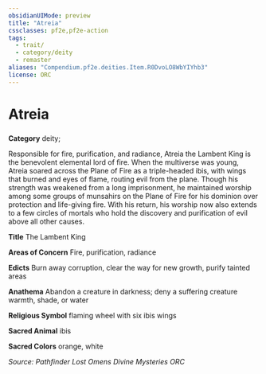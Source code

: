```yaml
---
obsidianUIMode: preview
title: "Atreia"
cssclasses: pf2e,pf2e-action
tags:
  - trait/
  - category/deity
  - remaster
aliases: "Compendium.pf2e.deities.Item.R0DvoLO8WbYIYhb3"
license: ORC
---
```

# Atreia

### 

**Category** deity; 




Responsible for fire, purification, and radiance, Atreia the Lambent King is the benevolent elemental lord of fire. When the multiverse was young, Atreia soared across the Plane of Fire as a triple-headed ibis, with wings that burned and eyes of flame, routing evil from the plane. Though his strength was weakened from a long imprisonment, he maintained worship among some groups of munsahirs on the Plane of Fire for his dominion over protection and life-giving fire. With his return, his worship now also extends to a few circles of mortals who hold the discovery and purification of evil above all other causes.

**Title** The Lambent King

**Areas of Concern** Fire, purification, radiance

**Edicts** Burn away corruption, clear the way for new growth, purify tainted areas

**Anathema** Abandon a creature in darkness; deny a suffering creature warmth, shade, or water

**Religious Symbol** flaming wheel with six ibis wings

**Sacred Animal** ibis

**Sacred Colors** orange, white

*Source: Pathfinder Lost Omens Divine Mysteries*
*ORC*